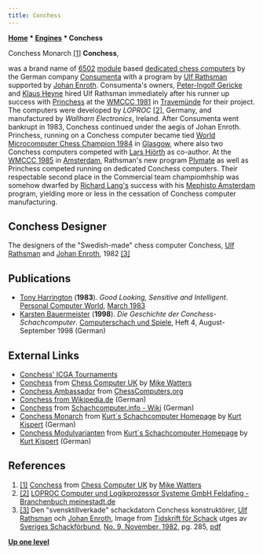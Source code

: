 ```yaml
---
title: Conchess
---
```

**[Home](Home "Home") * [Engines](Engines "Engines") * Conchess**

[](http://www.chesscomputeruk.com/html/conchess.html) Conchess Monarch <a id="cite-note-1" href="#cite-ref-1">[1]</a>
**Conchess**,

was a brand name of [6502](6502 "6502") [module](Module "Module") based [dedicated chess computers](Dedicated_Chess_Computers "Dedicated Chess Computers") by the German company [Consumenta](index.php?title=Consumenta&action=edit&redlink=1 "Consumenta (page does not exist)") with a program by [Ulf Rathsman](Ulf_Rathsman "Ulf Rathsman") supported by [Johan Enroth](Johan_Enroth "Johan Enroth"). Consumenta's owners, [Peter-Ingolf Gericke](index.php?title=Peter-Ingolf_Gericke&action=edit&redlink=1 "Peter-Ingolf Gericke (page does not exist)") and [Klaus Heyne](index.php?title=Klaus_Heyne&action=edit&redlink=1 "Klaus Heyne (page does not exist)") hired Ulf Rathsman immediately after his runner up success with [Princhess](Princhess "Princhess") at the [WMCCC 1981](WMCCC_1981 "WMCCC 1981") in [Travemünde](https://en.wikipedia.org/wiki/Travem%C3%BCnde) for their project. The computers were developed by *LOPROC* <a id="cite-note-2" href="#cite-ref-2">[2]</a>, Germany, and manufactured by *Wallharn Electronics*, Ireland. After Consumenta went bankrupt in 1983, Conchess continued under the aegis of Johan Enroth. Princhess, running on a Conchess computer became tied [World Microcomputer Chess Champion 1984](WMCCC_1984 "WMCCC 1984") in [Glasgow](https://en.wikipedia.org/wiki/Glasgow), where also two Conchess computers competed with [Lars Hjörth](Lars_Hj%C3%B6rth "Lars Hjörth") as co-author. At the [WMCCC 1985](WMCCC_1985 "WMCCC 1985") in [Amsterdam](https://en.wikipedia.org/wiki/Amsterdam), Rathsman's new program [Plymate](Plymate "Plymate") as well as Princhess competed running on dedicated Conchess computers. Their respectable second place in the Commercial team champiomhship was somehow dwarfed by [Richard Lang's](Richard_Lang "Richard Lang") success with his [Mephisto Amsterdam](Mephisto_Amsterdam "Mephisto Amsterdam") program, yielding more or less in the cessation of Conchess computer manufacturing.

## Conchess Designer

[](File:RathsmanEnrothConchessTeam1982.jpg)
The designers of the "Swedish-made" chess computer Conchess, [Ulf Rathsman](Ulf_Rathsman "Ulf Rathsman") and [Johan Enroth](Johan_Enroth "Johan Enroth"), 1982 <a id="cite-note-3" href="#cite-ref-3">[3]</a>

## Publications

- [Tony Harrington](Tony_Harrington "Tony Harrington") (**1983**). *Good Looking, Sensitive and Intelligent*. [Personal Computer World](Personal_Computer_World "Personal Computer World"), [March 1983](http://www.chesscomputeruk.com/html/publication_archive_1983.html)
- [Karsten Bauermeister](Karsten_Bauermeister "Karsten Bauermeister") (**1998**). *Die Geschichte der Conchess-Schachcomputer*. [Computerschach und Spiele](Computerschach_und_Spiele "Computerschach und Spiele"), Heft 4, August-September 1998 (German)

## External Links

- [Conchess' ICGA Tournaments](https://www.game-ai-forum.org/icga-tournaments/program.php?id=414)
- [Conchess](http://www.chesscomputeruk.com/html/conchess.html) from [Chess Computer UK](http://www.chesscomputeruk.com/index.html) by [Mike Watters](Mike_Watters "Mike Watters")
- [Conchess Ambassador](http://www.ismenio.com/chess_conchess_ambassador.html) from [ChessComputers.org](http://www.ismenio.com/chess_computers.html)
- [Conchess from Wikipedia.de](http://de.wikipedia.org/wiki/Conchess) (German)
- [Conchess](http://www.schach-computer.info/wiki/index.php/Conchess) from [Schachcomputer.info - Wiki](http://www.schach-computer.info/wiki/index.php/Hauptseite_En) (German)
- [Conchess Monarch](http://www.schachcomputer.at/conchess.htm) from [Kurt´s Schachcomputer Homepage](http://www.schachcomputer.at/index.htm) by [Kurt Kispert](Kurt_Kispert "Kurt Kispert") (German)
- [Conchess Modulvarianten](http://www.schachcomputer.at/comodule.htm) from [Kurt´s Schachcomputer Homepage](http://www.schachcomputer.at/index.htm) by [Kurt Kispert](Kurt_Kispert "Kurt Kispert") (German)

## References

1. <a id="cite-ref-1" href="#cite-note-1">[1]</a> [Conchess](http://www.chesscomputeruk.com/html/conchess.html) from [Chess Computer UK](http://www.chesscomputeruk.com/index.html) by [Mike Watters](Mike_Watters "Mike Watters")
1. <a id="cite-ref-2" href="#cite-note-2">[2]</a> [LOPROC Computer und Logikprozessor Systeme GmbH Feldafing - Branchenbuch meinestadt.de](http://branchenbuch.meinestadt.de/feldafing/company/8300431)
1. <a id="cite-ref-3" href="#cite-note-3">[3]</a> Den "svensktillverkade" schackdatorn Conchess konstruktörer, [Ulf Rathsman](Ulf_Rathsman "Ulf Rathsman") och [Johan Enroth](Johan_Enroth "Johan Enroth"), Image from [Tidskrift för Schack](https://sv.wikipedia.org/wiki/Tidskrift_f%C3%B6r_Schack) utges av [Sveriges Schackförbund](https://sv.wikipedia.org/wiki/Sveriges_Schackf%C3%B6rbund), [No. 9, November, 1982](http://www.schack.se/tfs/tidskrift-for-schack-1982/), pg. 285, [pdf](http://www.schack.se/tfsarkiv/history/1982/tfs_1982_09.pdf)

**[Up one level](Engines "Engines")**

